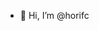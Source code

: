 - 👋 Hi, I’m @horifc

<!---
horifc/horifc is a ✨ special ✨ repository because its `README.md` (this file) appears on your GitHub profile.
You can click the Preview link to take a look at your changes.
--->
